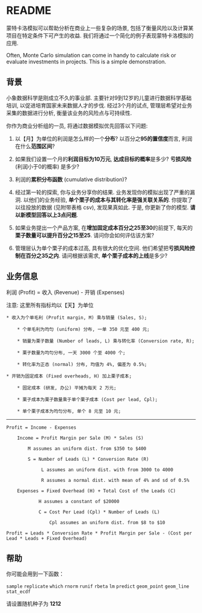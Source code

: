 README
================

蒙特卡洛模拟可以帮助分析在商业上一些复杂的场景, 包括了衡量风险以及计算某项目在特定条件下可产生的收益.
我们将通过一个简化的例子表现蒙特卡洛模拟的应用.

Often, Monte Carlo simulation can come in handy to calculate risk or
evaluate investments in projects. This is a simple demonstration.

## 背景

小象数据科学是刚成立不久的事业部. 主要针对9到12岁的儿童进行数据科学基础培训, 以促进培育国家未来数据人才的步伐. 经过3个月的试点,
管理层希望对业务采集的数据进行分析, 衡量该业务的风险点与可持续性.

你作为商业分析组的一员, 将通过数据模拟优先回答以下问题:

1.  以【月】为单位的利润是怎么样的一个**分布**? 以百分之**95的置信度**而言, 利润在什么**范围区间**?

2.  如果我们设置一个月的**利润目标为10万元**, **达成目标的概率**是多少? **亏损风险** (利润小于0的概率) 是多少?

3.  利润的**累积分布函数** (cumulative distribution)?

4.  经过第一轮的探索, 你与业务分享你的结果. 业务发现你的模拟出现了严重的漏洞. 以他们的业务经验,
    **单个栗子的成本与其转化率是强关联关系的**.
    你提取了以往投放的数据 (见附带表格 csv), 发现果真如此. 于是, 你更新了你的模型.
    **请以新模型回答以上3点问题**.

5.  如果业务提出一个产品方案, 在**增加固定成本百分之25至30**的前提下, 每天的**栗子数量可以提升百分之15至25**.
    请问你会如何评估该方案?

6.  管理层认为单个栗子的成本过高, 具有很大的优化空间. 他们希望把**亏损风险控制在百分之35之内**. 请问根据该需求,
    **单个栗子成本的上线**是多少?

## 业务信息

利润 (Profit) = 收入 (Revenue) - 开销 (Expenses)

注意: 这里所有指标均以【天】为单位

    * 收入为个单毛利 (Profit margin, M) 乘与销量 (Sales, S);
    
        * 个单毛利为均匀 (uniform) 分布, 一单 350 元至 400 元;
        
        * 销量为栗子数量 (Number of leads, L) 乘与转化率 (Conversion rate, R);
        
        * 栗子数量为均匀分布, 一天 3000 个至 4000 个;
        
        * 转化率为正态 (normal) 分布, 均值为 4%, 偏差为 0.5%;
        
    * 开销为固定成本 (Fixed overheads, H) 加上栗子成本;
    
        * 固定成本 (研发, 办公) 平摊为每天 2 万元;
        
        * 栗子成本为栗子数量乘于单个栗子成本 (Cost per lead, Cpl);
        
        * 单个栗子成本为均匀分布, 单个 8 元至 10 元;

-----

    Profit = Income - Expenses
    
        Income = Profit Margin per Sale (M) * Sales (S)
        
            M assumes an uniform dist. from $350 to $400
        
            S = Number of Leads (L) * Conversion Rate (R)
        
                 L assumes an uniform dist. with from 3000 to 4000
                 
                 R assumes a normal dist. with mean of 4% and sd of 0.5%
            
        Expenses = Fixed Overhead (H) + Total Cost of the Leads (C)
        
                H assumes a constant of $20000
                
                C = Cost Per Lead (Cpl) * Number of Leads (L)
                
                    Cpl assumes an uniform dist. from $8 to $10
    
    Profit = Leads * Conversion Rate * Profit Margin per Sale - (Cost per Lead * Leads + Fixed Overhead)

## 帮助

你可能会用到一下函数：

`sample` `replicate` `which` `rnorm` `runif` `rbeta` `lm` `predict`
`geom_point` `geom_line` `stat_ecdf`

请设置随机种子为 **1212**
